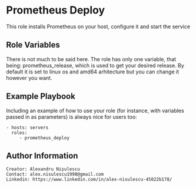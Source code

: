 Prometheus Deploy
=========

This role installs Prometheus on your host, configure it and start the service

Role Variables
--------------

There is not much to be said here. The role has only one variable, that being: prometheus_release, which is used to get your desired release. By default it is set to linux os and amd64 arhitecture but you can change it however you want.

Example Playbook
----------------

Including an example of how to use your role (for instance, with variables passed in as parameters) is always nice for users too:

    - hosts: servers
      roles:
         - prometheus_deploy

Author Information
------------------
    Creator: Alexandru Nișulescu
    Contact: alex.nisulescu1998@gmail.com
    Linkedin: https://www.linkedin.com/in/alex-nisulescu-45822b178/
